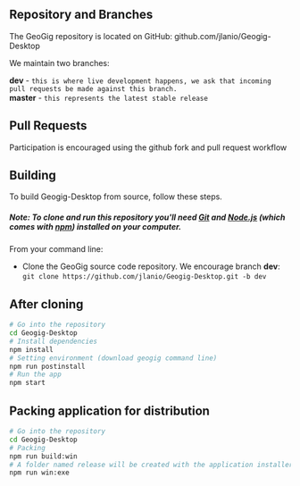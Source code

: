 ## Repository and Branches

The GeoGig repository is located on GitHub: github.com/jlanio/Geogig-Desktop

We maintain two branches:

**dev** - `this is where live development happens, we ask that incoming pull requests be made against this branch.`\
**master** - `this represents the latest stable release`

## Pull Requests

Participation is encouraged using the github fork and pull request workflow

Building
---------

To build Geogig-Desktop from source, follow these steps.
##### *Note: To clone and run this repository you'll need [Git](https://git-scm.com) and [Node.js](https://nodejs.org/en/download/) (which comes with [npm](http://npmjs.com)) installed on your computer.*
From your command line:

- Clone the GeoGig source code repository.
  We encourage branch **dev**:\
  `git clone https://github.com/jlanio/Geogig-Desktop.git -b dev`

## After cloning

```bash
# Go into the repository
cd Geogig-Desktop
# Install dependencies
npm install
# Setting environment (download geogig command line)
npm run postinstall
# Run the app
npm start
```

## Packing application for distribution
```bash
# Go into the repository
cd Geogig-Desktop
# Packing
npm run build:win
# A folder named release will be created with the application installer (.exe)
npm run win:exe

```
